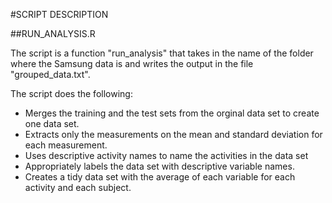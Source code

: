 #SCRIPT DESCRIPTION

##RUN_ANALYSIS.R

The script is a function "run_analysis" that takes in the name of the folder where the Samsung data is and writes the output in the file "grouped_data.txt".

The script does the following:
* Merges the training and the test sets from the orginal data set to create one data set.
* Extracts only the measurements on the mean and standard deviation for each measurement. 
* Uses descriptive activity names to name the activities in the data set
* Appropriately labels the data set with descriptive variable names. 
* Creates a tidy data set with the average of each variable for each activity and each subject.

